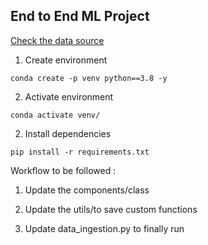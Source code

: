 
## End to End ML Project



[Check the data source](https://databricks-prod-cloudfront.cloud.databricks.com/public/4027ec902e239c93eaaa8714f173bcfc/4954928053318020/1058911316420443/167703932442645/latest.html)


1. Create environment

`conda create -p venv python==3.8 -y`

2. Activate environment

`conda activate venv/`

2. Install dependencies

`pip install -r requirements.txt`


Workflow to be followed : 

1. Update the components/class

2. Update the utils/to save custom functions

3. Update data_ingestion.py to finally run

